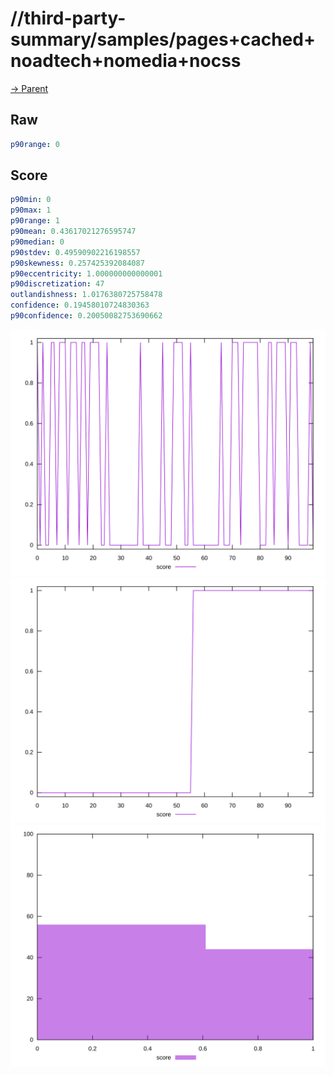 
# //third-party-summary/samples/pages+cached+noadtech+nomedia+nocss

[→ Parent](../..)


## Raw


```yaml
p90range: 0

```


## Score


```yaml
p90min: 0
p90max: 1
p90range: 1
p90mean: 0.43617021276595747
p90median: 0
p90stdev: 0.49590902216198557
p90skewness: 0.257425392084087
p90eccentricity: 1.000000000000001
p90discretization: 47
outlandishness: 1.0176380725758478
confidence: 0.19458010724830363
p90confidence: 0.20050082753690662

```

![PLOT: score-values](./score/values.svg)![PLOT: score-sorted](./score/sorted.svg)![PLOT: score-histogram](./score/histogram.svg)